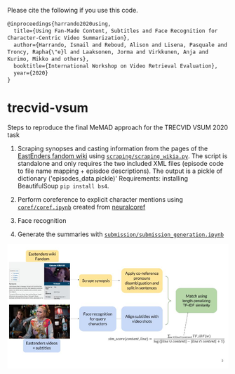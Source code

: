 
Please cite the following if you use this code.
```
@inproceedings{harrando2020using,
  title={Using Fan-Made Content, Subtitles and Face Recognition for Character-Centric Video Summarization},
  author={Harrando, Ismail and Reboud, Alison and Lisena, Pasquale and Troncy, Rapha{\"e}l and Laaksonen, Jorma and Virkkunen, Anja and Kurimo, Mikko and others},
  booktitle={International Workshop on Video Retrieval Evaluation},
  year={2020}
}
```

# trecvid-vsum
Steps to reproduce the final MeMAD approach for the TRECVID VSUM 2020 task
1) Scraping synopses and casting information from the pages of the [EastEnders fandom wiki](https://eastenders.fandom.com/wiki/) using
[`scraping/scraping_wikia.py`](./scraping/scraping_wikia.py).
The script is standalone and only requires the two included XML files (episode code to file name mapping + episdoe descriptions). 
The output is a pickle of dictionary ('episodes_data.pickle)' Requirements: installing BeautifulSoup `pip install bs4`.




2) Perform coreference to explicit character mentions using [`coref/coref.ipynb`](./coref/coref.ipynb) created from [neuralcoref](https://github.com/huggingface/neuralcoref)
3) Face recognition
4) Generate the summaries with [`submission/submission_generation.ipynb`](./submission/submission_generation.ipynb)

![Model architecture](vsum.jpg)
